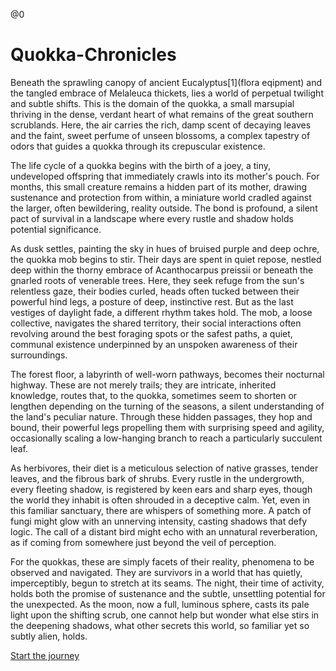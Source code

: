 @0
# Quokka-Chronicles

Beneath the sprawling canopy of ancient Eucalyptus[1](flora eqipment) and the tangled embrace of Melaleuca thickets, lies a world of perpetual twilight and subtle shifts. This is the domain of the quokka, a small marsupial thriving in the dense, verdant heart of what remains of the great southern scrublands. Here, the air carries the rich, damp scent of decaying leaves and the faint, sweet perfume of unseen blossoms, a complex tapestry of odors that guides a quokka through its crepuscular existence.

The life cycle of a quokka begins with the birth of a joey, a tiny, undeveloped offspring that immediately crawls into its mother's pouch. For months, this small creature remains a hidden part of its mother, drawing sustenance and protection from within, a miniature world cradled against the larger, often bewildering, reality outside. The bond is profound, a silent pact of survival in a landscape where every rustle and shadow holds potential significance.

As dusk settles, painting the sky in hues of bruised purple and deep ochre, the quokka mob begins to stir. Their days are spent in quiet repose, nestled deep within the thorny embrace of Acanthocarpus preissii or beneath the gnarled roots of venerable trees. Here, they seek refuge from the sun's relentless gaze, their bodies curled, heads often tucked between their powerful hind legs, a posture of deep, instinctive rest. But as the last vestiges of daylight fade, a different rhythm takes hold. The mob, a loose collective, navigates the shared territory, their social interactions often revolving around the best foraging spots or the safest paths, a quiet, communal existence underpinned by an unspoken awareness of their surroundings.

The forest floor, a labyrinth of well-worn pathways, becomes their nocturnal highway. These are not merely trails; they are intricate, inherited knowledge, routes that, to the quokka, sometimes seem to shorten or lengthen depending on the turning of the seasons, a silent understanding of the land's peculiar nature. Through these hidden passages, they hop and bound, their powerful legs propelling them with surprising speed and agility, occasionally scaling a low-hanging branch to reach a particularly succulent leaf.

As herbivores, their diet is a meticulous selection of native grasses, tender leaves, and the fibrous bark of shrubs. Every rustle in the undergrowth, every fleeting shadow, is registered by keen ears and sharp eyes, though the world they inhabit is often shrouded in a deceptive calm. Yet, even in this familiar sanctuary, there are whispers of something more. A patch of fungi might glow with an unnerving intensity, casting shadows that defy logic. The call of a distant bird might echo with an unnatural reverberation, as if coming from somewhere just beyond the veil of perception.

For the quokkas, these are simply facets of their reality, phenomena to be observed and navigated. They are survivors in a world that has quietly, imperceptibly, begun to stretch at its seams. The night, their time of activity, holds both the promise of sustenance and the subtle, unsettling potential for the unexpected. As the moon, now a full, luminous sphere, casts its pale light upon the shifting scrub, one cannot help but wonder what else stirs in the deepening shadows, what other secrets this world, so familiar yet so subtly alien, holds.

[Start the journey](0001-the-shifting-hunters)
